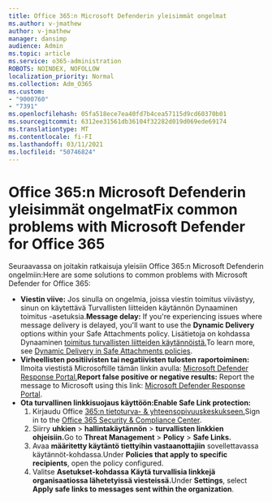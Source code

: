 ```yaml
---
title: Office 365:n Microsoft Defenderin yleisimmät ongelmat
ms.author: v-jmathew
author: v-jmathew
manager: dansimp
audience: Admin
ms.topic: article
ms.service: o365-administration
ROBOTS: NOINDEX, NOFOLLOW
localization_priority: Normal
ms.collection: Adm_O365
ms.custom:
- "9000760"
- "7391"
ms.openlocfilehash: 05fa518ece7ea40fd7b4cea57115d9cd60370b01
ms.sourcegitcommit: 6312ee31561db36104f32282d019d069ede69174
ms.translationtype: MT
ms.contentlocale: fi-FI
ms.lasthandoff: 03/11/2021
ms.locfileid: "50746824"
---
```

# <a name="fix-common-problems-with-microsoft-defender-for-office-365"></a><span data-ttu-id="53e89-102">Office 365:n Microsoft Defenderin yleisimmät ongelmat</span><span class="sxs-lookup"><span data-stu-id="53e89-102">Fix common problems with Microsoft Defender for Office 365</span></span>

<span data-ttu-id="53e89-103">Seuraavassa on joitakin ratkaisuja yleisiin Office 365:n Microsoft Defenderin ongelmiin:</span><span class="sxs-lookup"><span data-stu-id="53e89-103">Here are some solutions to common problems with Microsoft Defender for Office 365:</span></span>

- <span data-ttu-id="53e89-104">**Viestin viive:** Jos sinulla on ongelmia, joissa viestin toimitus viivästyy,  sinun on käytettävä Turvallisten liitteiden käytännön Dynaaminen toimitus -asetuksia.</span><span class="sxs-lookup"><span data-stu-id="53e89-104">**Message delay:** If you're experiencing issues where message delivery is delayed, you'll want to use the **Dynamic Delivery** options within your Safe Attachments policy.</span></span> <span data-ttu-id="53e89-105">Lisätietoja on kohdassa Dynaaminen [toimitus turvallisten liitteiden käytännöistä.](https://go.microsoft.com/fwlink/?linkid=2094106)</span><span class="sxs-lookup"><span data-stu-id="53e89-105">To learn more, see [Dynamic Delivery in Safe Attachments policies](https://go.microsoft.com/fwlink/?linkid=2094106).</span></span>
- <span data-ttu-id="53e89-106">**Virheellisten positiivisten tai negatiivisten tulosten raportoiminen:** Ilmoita viestistä Microsoftille tämän linkin avulla: [Microsoft Defender Response Portal.](https://go.microsoft.com/fwlink/?linkid=2092835)</span><span class="sxs-lookup"><span data-stu-id="53e89-106">**Report false positive or negative results:** Report the message to Microsoft using this link: [Microsoft Defender Response Portal](https://go.microsoft.com/fwlink/?linkid=2092835).</span></span>
- <span data-ttu-id="53e89-107">**Ota turvallinen linkkisuojaus käyttöön:**</span><span class="sxs-lookup"><span data-stu-id="53e89-107">**Enable Safe Link protection:**</span></span>
    1. <span data-ttu-id="53e89-108">Kirjaudu Office [365:n tietoturva- & yhteensopivuuskeskukseen.](https://go.microsoft.com/fwlink/p/?linkid=2077143)</span><span class="sxs-lookup"><span data-stu-id="53e89-108">Sign in to the [Office 365 Security & Compliance Center](https://go.microsoft.com/fwlink/p/?linkid=2077143).</span></span>
    2. <span data-ttu-id="53e89-109">Siirry **uhkien**  >  **hallintakäytännön**  >  **turvallisten linkkien ohjeisiin.**</span><span class="sxs-lookup"><span data-stu-id="53e89-109">Go to **Threat Management** > **Policy** > **Safe Links.**</span></span>
    3. <span data-ttu-id="53e89-110">Avaa **määritetty käytäntö tiettyihin vastaanottajiin** sovellettavassa käytännöt-kohdassa.</span><span class="sxs-lookup"><span data-stu-id="53e89-110">Under **Policies that apply to specific recipients**, open the policy configured.</span></span>
    4. <span data-ttu-id="53e89-111">Valitse **Asetukset-kohdassa** **Käytä turvallisia linkkejä organisaatiossa lähetetyissä viesteissä.**</span><span class="sxs-lookup"><span data-stu-id="53e89-111">Under **Settings**, select **Apply safe links to messages sent within the organization**.</span></span>
